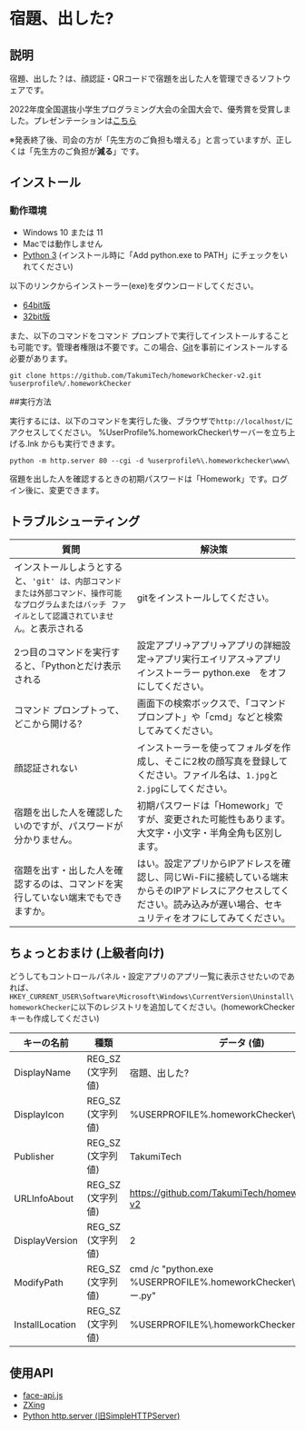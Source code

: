 # 宿題、出した?
## 説明
宿題、出した？は、顔認証・QRコードで宿題を出した人を管理できるソフトウェアです。

2022年度全国選抜小学生プログラミング大会の全国大会で、優秀賞を受賞しました。プレゼンテーションは[こちら](https://youtu.be/VQ2U4-zF0E4?t=8241)

※発表終了後、司会の方が「先生方のご負担も増える」と言っていますが、正しくは「先生方のご負担が**減る**」です。

## インストール
### 動作環境
 - Windows 10 または 11
 - Macでは動作しません
 - [Python 3](https://python.org/downloads/) (インストール時に「Add python.exe to PATH」にチェックをいれてください)

以下のリンクからインストーラー(exe)をダウンロードしてください。
 - [64bit版](https://takumitech.github.io/homework-install-x64.exe)
 - [32bit版](https://takumitech.github.io/homework-install-x86.exe)

また、以下のコマンドをコマンド プロンプトで実行してインストールすることも可能です。管理者権限は不要です。この場合、[Git](https://git-scm.com/download/win)を事前にインストールする必要があります。

```git clone https://github.com/TakumiTech/homeworkChecker-v2.git %userprofile%/.homeworkChecker```

##実行方法

実行するには、以下のコマンドを実行した後、ブラウザで```http://localhost/```にアクセスしてください。
%UserProfile%\.homeworkChecker\サーバーを立ち上げる.lnk からも実行できます。

```python -m http.server 80 --cgi -d %userprofile%\.homeworkchecker\www\```


宿題を出した人を確認するときの初期パスワードは「Homework」です。ログイン後に、変更できます。

## トラブルシューティング
| 質問 | 解決策 |
| ----- | ----- |
| インストールしようとすると、```'git' は、内部コマンドまたは外部コマンド、操作可能なプログラムまたはバッチ ファイルとして認識されていません。```と表示される | gitをインストールしてください。 |
| 2つ目のコマンドを実行すると、「Pythonとだけ表示される | 設定アプリ→アプリ→アプリの詳細設定→アプリ実行エイリアス→アプリ インストーラー python.exe　をオフにしてください。 |
| コマンド プロンプトって、どこから開ける? | 画面下の検索ボックスで、「コマンド プロンプト」や「cmd」などと検索してみてください。 |
| 顔認証されない | インストーラーを使ってフォルダを作成し、そこに2枚の顔写真を登録してください。ファイル名は、```1.jpg```と```2.jpg```にしてください。 |
| 宿題を出した人を確認したいのですが、パスワードが分かりません。 | 初期パスワードは「Homework」ですが、変更された可能性もあります。大文字・小文字・半角全角も区別します。 |
| 宿題を出す・出した人を確認するのは、コマンドを実行していない端末でもできますか。 | はい。設定アプリからIPアドレスを確認し、同じWi-Fiに接続している端末からそのIPアドレスにアクセスしてください。読み込みが遅い場合、セキュリティをオフにしてみてください。 |
 
## ちょっとおまけ (上級者向け)
どうしてもコントロールパネル・設定アプリのアプリ一覧に表示させたいのであれば、```HKEY_CURRENT_USER\Software\Microsoft\Windows\CurrentVersion\Uninstall\homeworkChecker```に以下のレジストリを追加してください。(homeworkCheckerキーも作成してください)

| キーの名前 | 種類 | データ (値) |
|--|--|--|
| DisplayName | REG_SZ (文字列値) | 宿題、出した? |
| DisplayIcon | REG_SZ (文字列値) | %USERPROFILE%\.homeworkChecker\icon.ico |
| Publisher | REG_SZ (文字列値) | TakumiTech |
| URLInfoAbout | REG_SZ (文字列値) | https://github.com/TakumiTech/homeworkChecker-v2 |
| DisplayVersion | REG_SZ (文字列値) | 2 |
| ModifyPath | REG_SZ (文字列値) | cmd /c "python.exe %USERPROFILE%\.homeworkChecker\インストーラー.py" |
| InstallLocation | REG_SZ (文字列値) | %USERPROFILE%\\.homeworkChecker |

## 使用API
 - [face-api.js](https://github.com/justadudewhohacks/face-api.js)
 - [ZXing](https://github.com/zxing-js/library)
 - [Python http.server (旧SimpleHTTPServer)](https://docs.python.org/ja/3/library/http.server.html)
